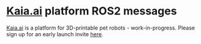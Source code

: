 # [Kaia.ai](https://kaia.ai) platform ROS2 messages

[Kaia.ai](https://kaiaai) is a platform for 3D-printable pet robots - work-in-progress. Please sign up for an early launch invite [here](https://remake.ai).
